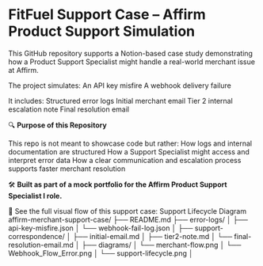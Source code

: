 # FitFuel Support Case – Affirm Product Support Simulation

This GitHub repository supports a Notion-based case study demonstrating how a Product Support Specialist might handle a real-world merchant issue at Affirm. 

The project simulates:
An API key misfire
A webhook delivery failure

It includes:
Structured error logs
Initial merchant email
Tier 2 internal escalation note
Final resolution email

🔍 **Purpose of this Repository**

This repo is not meant to showcase code but rather:
How logs and internal documentation are structured
How a Support Specialist might access and interpret error data
How a clear communication and escalation process supports faster merchant resolution

🛠️ **Built as part of a mock portfolio for the Affirm Product Support Specialist I role.**

🧭 See the full visual flow of this support case: Support Lifecycle Diagram
affirm-merchant-support-case/
├── README.md
├── error-logs/
│   ├── api-key-misfire.json
│   └── webhook-fail-log.json
│
├── support-correspondence/
│   ├── initial-email.md
│   ├── tier2-note.md
│   └── final-resolution-email.md
│
├── diagrams/
│   └── merchant-flow.png
│   └── Webhook_Flow_Error.png
│   └── support-lifecycle.png
│
